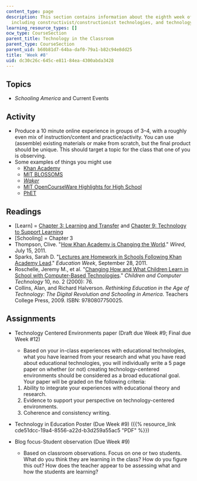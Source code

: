 ```yaml
---
content_type: page
description: This section contains information about the eighth week of the course,
  including constructivist/constructionist technologies, and technology and learning.
learning_resource_types: []
ocw_type: CourseSection
parent_title: Technology in the Classroom
parent_type: CourseSection
parent_uid: b60b81d7-64ba-daf0-79a1-b82c94e8dd25
title: 'Week #8'
uid: dc30c26c-645c-e811-84ea-4300abda3428
---
```


Topics
------

*   _Schooling America_ and Current Events

Activity
--------

*   Produce a 10 minute online experience in groups of 3–4, with a roughly even mix of instruction/content and practice/activity. You can use (assemble) existing materials or make from scratch, but the final product should be unique. This should target a topic for the class that one of you is observing.
*   Some examples of things you might use
    *   [Khan Academy](http://www.khanacademy.org/)
    *   [MIT BLOSSOMS](http://blossoms.mit.edu/)
    *   [_Waker_](http://gambit.mit.edu/loadgame/summer2009/waker/waker_playgame.php)
    *   [MIT OpenCourseWare Highlights for High School](/high-school/)
    *   [PhET](http://phet.colorado.edu/)

Readings
--------

*   \[Learn\] = [Chapter 3: Learning and Transfer](http://www.nap.edu/openbook.php?record_id=9853&page=51) and [Chapter 9: Technology to Support Learning](http://www.nap.edu/openbook.php?record_id=9853&page=206)
*   \[Schooling\] = Chapter 3
*   Thompson, Clive. "[How Khan Academy is Changing the World](http://www.wired.com/magazine/2011/07/ff_khan/all/1)." _Wired_, July 15, 2011.
*   Sparks, Sarah D. "[Lectures are Homework in Schools Following Khan Academy Lead](http://www.edweek.org/ew/articles/2011/09/28/05khan_ep.h31.html)." _Education Week_, September 28, 2011.
*   Roschelle, Jeremy M., et al. "[Changing How and What Children Learn in School with Computer-Based Technologies](http://www.schoolsmovingup.net/cs/smu/view/rs/1398)." _Children and Computer Technology_ 10, no. 2 (2000): 76.
*   Collins, Alan, and Richard Halverson. _Rethinking Education in the Age of Technology: The Digital Revolution and Schooling in America_. Teachers College Press, 2009. ISBN: 9780807750025.

Assignments
-----------

*   Technology Centered Environments paper (Draft due Week #9; Final due Week #12)
    
    *   Based on your in-class experiences with educational technologies, what you have learned from your research and what you have read about educational technologies, you will individually write a 5 page paper on whether (or not) creating technology-centered environments should be considered as a broad educational goal. Your paper will be graded on the following criteria:
    
    1.  Ability to integrate your experiences with educational theory and research.
    2.  Evidence to support your perspective on technology-centered environments.
    3.  Coherence and consistency writing.
*   Technology in Education Poster (Due Week #9) ({{% resource_link cde51dcc-19a4-8556-a22d-b3d259a55ac5 "PDF" %}})
*   Blog focus-Student observation (Due Week #9)
    *   Based on classroom observations. Focus on one or two students. What do you think they are learning in the class? How do you figure this out? How does the teacher appear to be assessing what and how the students are learning?
